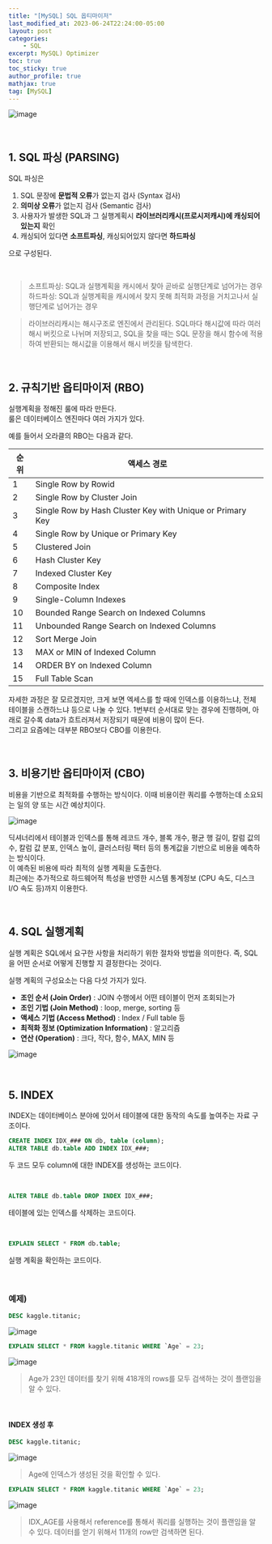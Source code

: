 ```yaml
---
title: "[MySQL] SQL 옵티마이저"
last_modified_at: 2023-06-24T22:24:00-05:00
layout: post
categories:
    - SQL
excerpt: MySQL) Optimizer
toc: true
toc_sticky: true
author_profile: true
mathjax: true
tag: [MySQL]
---
```


![image](https://github.com/bokyung124/bokyung124.github.io/assets/53086873/aa6f0ede-6803-4329-aa87-7d8639e3c5c5)

<br>

## 1. SQL 파싱 (PARSING)

SQL 파싱은

1) SQL 문장에 **문법적 오류**가 없는지 검사 (Syntax 검사)    
2) **의미상 오류**가 없는지 검사 (Semantic 검사)    
3) 사용자가 발생한 SQL과 그 실행계획시 **라이브러리캐시(프로시저캐시)에 캐싱되어 있는지** 확인    
4) 캐싱되어 있다면 **소프트파싱**, 캐싱되어있지 않다면 **하드파싱**    

으로 구성된다.

<br>

> 소프트파싱: SQL과 실행계획을 캐시에서 찾아 곧바로 실행단계로 넘어가는 경우   
> 하드파싱: SQL과 실행계획을 캐시에서 찾지 못해 최적화 과정을 거치고나서 실행단계로 넘어가는 경우   

> 라이브러리캐시는 해시구조로 엔진에서 관리된다. SQL마다 해시값에 따라 여러 해시 버킷으로 나뉘며 저장되고, SQL을 찾을 때는 SQL 문장을 해시 함수에 적용하여 반환되는 해시값을 이용해서 해시 버킷을 탐색한다.

<br>

## 2. 규칙기반 옵티마이저 (RBO)

실행계획을 정해진 룰에 따라 만든다.    
룰은 데이터베이스 엔진마다 여러 가지가 있다.    

예를 들어서 오라클의 RBO는 다음과 같다.     

|순위|액세스 경로|
|---|---|
|1|Single Row by Rowid|
|2|Single Row by Cluster Join|
|3|Single Row by Hash Cluster Key with Unique or Primary Key|
|4|Single Row by Unique or Primary Key|
|5|Clustered Join|
|6|Hash Cluster Key|
|7|Indexed Cluster Key|
|8|Composite Index|
|9|Single-Column Indexes|
|10|Bounded Range Search on Indexed Columns|
|11|Unbounded Range Search on Indexed Columns|
|12|Sort Merge Join|
|13|MAX or MIN of Indexed Column|
|14|ORDER BY on Indexed Column|
|15|Full Table Scan|

자세한 과정은 잘 모르겠지만, 크게 보면 엑세스를 할 때에 인덱스를 이용하느냐, 전체 테이블을 스캔하느냐 등으로 나눌 수 있다. 1번부터 순서대로 맞는 경우에 진행하며, 아래로 갈수록 data가 흐트러져서 저장되기 때문에 비용이 많이 든다.     
그리고 요즘에는 대부분 RBO보다 CBO를 이용한다.

<br>

## 3. 비용기반 옵티마이저 (CBO)

비용을 기반으로 최적화를 수행하는 방식이다. 이때 비용이란 쿼리를 수행하는데 소요되는 일의 양 또는 시간 예상치이다.   

![image](https://github.com/bokyung124/bokyung124.github.io/assets/53086873/754e6d9a-bc99-4f99-8d2e-f67fed0370e3)

딕셔너리에서 테이블과 인덱스를 통해 레코드 개수, 블록 개수, 평균 행 길이, 칼럼 값의 수, 칼럼 값 분포, 인덱스 높이, 클러스터링 팩터 등의 통계값을 기반으로 비용을 예측하는 방식이다.    
이 예측된 비용에 따라 최적의 실행 계획을 도출한다.     
최근에는 추가적으로 하드웨어적 특성을 반영한 시스템 통계정보 (CPU 속도, 디스크 I/O 속도 등)까지 이용한다.

<br>

## 4. SQL 실행계획

실행 계획은 SQL에서 요구한 사항을 처리하기 위한 절차와 방법을 의미한다. 즉, SQL을 어떤 순서로 어떻게 진행할 지 결정한다는 것이다.

실행 계획의 구성요소는 다음 다섯 가지가 있다.

- **조인 순서 (Join Order)** : JOIN 수행에서 어떤 테이블이 먼저 조회되는가
- **조인 기법 (Join Method)** : loop, merge, sorting 등
- **액세스 기법 (Access Method)** : Index / Full table 등
- **최적화 정보 (Optimization Information)** : 알고리즘
- **연산 (Operation)** : 크다, 작다, 함수, MAX, MIN 등


![image](https://github.com/bokyung124/bokyung124.github.io/assets/53086873/9bd51865-792b-4edc-9dce-1ccfcf1a1096)

<br>

## 5. INDEX

INDEX는 데이터베이스 분야에 있어서 테이블에 대한 동작의 속도를 높여주는 자료 구조이다.

```sql
CREATE INDEX IDX_### ON db, table (column);
ALTER TABLE db.table ADD INDEX IDX_###;
```

두 코드 모두 column에 대한 INDEX를 생성하는 코드이다.

<br>

```sql
ALTER TABLE db.table DROP INDEX IDX_###;
```

테이블에 있는 인덱스를 삭제하는 코드이다.

<br>

```sql
EXPLAIN SELECT * FROM db.table;
```

실행 계획을 확인하는 코드이다.

<br>

### 예제) 

```sql
DESC kaggle.titanic;
```

![image](https://github.com/bokyung124/bokyung124.github.io/assets/53086873/2b6cfcaa-031b-491e-83cf-48f434bede9f)

```sql
EXPLAIN SELECT * FROM kaggle.titanic WHERE `Age` = 23;
```

![image](https://github.com/bokyung124/bokyung124.github.io/assets/53086873/be6c265f-7b9d-40cf-a1f9-da58e6dbbe58)

> Age가 23인 데이터를 찾기 위해 418개의 rows를 모두 검색하는 것이 플랜임을 알 수 있다.

<br>

#### INDEX 생성 후

```sql
DESC kaggle.titanic;
```

![image](https://github.com/bokyung124/bokyung124.github.io/assets/53086873/71793e0d-b57d-45f9-bf97-550115cafd89)

> Age에 인덱스가 생성된 것을 확인할 수 있다.

```sql
EXPLAIN SELECT * FROM kaggle.titanic WHERE `Age` = 23;
```

![image](https://github.com/bokyung124/bokyung124.github.io/assets/53086873/4605752d-5dd0-45cd-b88b-a97e392ce185)

> IDX_AGE를 사용해서 reference를 통해서 쿼리를 실행하는 것이 플랜임을 알 수 있다.
> 데이터를 얻기 위해서 11개의 row만 검색하면 된다.